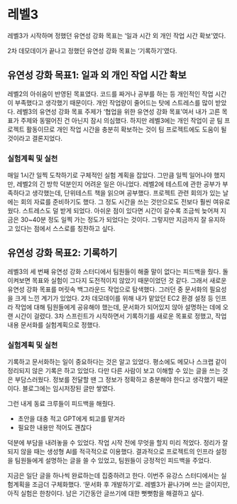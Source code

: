 # 레벨3

레벨3가 시작하며 정했던 유연성 강화 목표는 ‘일과 시간 외 개인 작업 시간 확보’였다.

2차 데모데이가 끝나고 정했던 유연성 강화 목표는 ‘기록하기’였다.

## 유연성 강화 목표1: 일과 외 개인 작업 시간 확보

레벨2의 아쉬움이 반영된 목표였다. 코드를 짜거나 공부를 하는 등 개인적인 작업 시간이 부족했다고 생각했기 때문이다. 개인 작업량이 줄어드는 탓에 스트레스를 많이 받았다. 레벨3의 유연성 강화 목표 주제가 ‘협업을 위한 유연성 강화 목표’여서 내가 고른 목표가 주제와 동떨어진 건 아닌지 잠시 의심했다. 하지만 레벨3에는 개인 작업이 곧 팀 프로젝트 활동이므로 개인 작업 시간을 충분히 확보하는 것이 팀 프로젝트에도 도움이 될 것이라고 결론지었다. 

### 실험계획 및 실천

매일 1시간 일찍 도착하기로 구체적인 실험 계획을 잡았다. 그만큼 일찍 일어나야 했지만, 레벨2의 긴 방학 덕분인지 어려운 일은 아니었다. 레벨2에 테스트에 관한 공부가 부족하다고 생각했는데, 단위테스트 책을 읽으며 공부했다. 프로젝트 관련 회의가 있는 날에는 회의 자료를 준비하기도 했다. 그 정도 시간을 쓰는 것만으로도 전보다 훨씬 여유로웠다. 스트레스도 덜 받게 되었다. 아쉬운 점이 있다면 시간이 갈수록 조금씩 늦어져 지금은 30~40분 정도 일찍 가는 정도가 되었다는 것이다. 그렇지만 지금까지 잘 유지하고 있다는 점에서 스스로를 칭찬하고 싶다.

## 유연성 강화 목표2: 기록하기

레벨3의 세 번째 유연성 강화 스터디에서 팀원들이 해줄 말이 없다는 피드백을 줬다. 돌이켜보면 목표와 실험이 그다지 도전적이지 않았기 때문이었던 것 같다. 그래서 새로운 유연성 강화 목표를 머릿속 백그라운드 작업으로 탐색했다. 그러던 중 문서화의 필요성을 크게 느낀 계기가 있었다. 2차 데모데이를 위해 내가 맡았던 EC2 환경 설정 등 인프라 작업에 대해 팀원들에게 공유해야 했는데, 문서화가 되어있지 않아 설명하는 데에 오랜 시간이 걸렸다. 3차 스프린트가 시작하면서 기록하기를 새로운 목표로 정했고, 작업 내용 문서화를 실험계획으로 정했다.

### 실험계획 및 실천

기록하고 문서화하는 일이 중요하다는 것은 알고 있었다. 평소에도 메모나 스크랩 같이 정리되지 않은 기록은 하고 있었다. 다만 다른 사람이 보고 이해할 수 있는 글을 쓰는 것은 부담스러웠다. 정보를 전달할 땐 그 정보가 정확하고 충분해야 한다고 생각했기 때문이다. 블로그에는 임시저장된 글만 쌓였다.

그런 내게 동료 크루들이 피드백을 해줬다.

- 초안을 대충 적고 GPT에게 퇴고를 맡겨라
- 필요한 내용만 적어도 괜찮다

덕분에 부담을 내려놓을 수 있었다. 작업 시작 전에 무엇을 할지 미리 적었다. 정리가 잘 되지 않을 때는 생성형 AI를 적극적으로 이용했다. 결과적으로 프로젝트의 인프라 설정을 팀원들에게 설명하는 글을 쓸 수 있었고, 팀원들이 긍정적인 피드백을 주었다. 

지금은 일단 글을 하나씩 완료하는데 집중하려고 한다. 이번주 유강스 스터디에서는 실험계획을 조금더 구체화했다. ‘문서화 후 개발하기’로. 레벨3가 끝나가며 쓰는 글이지만, 아직 실험은 한창이다. 남은 기간동안 글쓰기에 대한 뻣뻣함을 해결하고 싶다.
